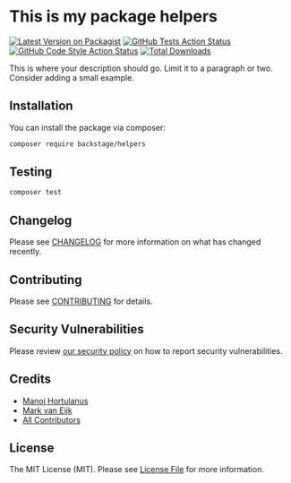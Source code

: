 # This is my package helpers

[![Latest Version on Packagist](https://img.shields.io/packagist/v/backstage/helpers.svg?style=flat-square)](https://packagist.org/packages/backstage/helpers)
[![GitHub Tests Action Status](https://img.shields.io/github/actions/workflow/status/backstage/helpers/run-tests.yml?branch=main&label=tests&style=flat-square)](https://github.com/backstage/helpers/actions?query=workflow%3Arun-tests+branch%3Amain)
[![GitHub Code Style Action Status](https://img.shields.io/github/actions/workflow/status/backstage/helpers/fix-php-code-style-issues.yml?branch=main&label=code%20style&style=flat-square)](https://github.com/backstage/helpers/actions?query=workflow%3A"Fix+PHP+code+style+issues"+branch%3Amain)
[![Total Downloads](https://img.shields.io/packagist/dt/backstage/helpers.svg?style=flat-square)](https://packagist.org/packages/backstage/helpers)

This is where your description should go. Limit it to a paragraph or two. Consider adding a small example.

## Installation

You can install the package via composer:

```bash
composer require backstage/helpers
```

## Testing

```bash
composer test
```

## Changelog

Please see [CHANGELOG](CHANGELOG.md) for more information on what has changed recently.

## Contributing

Please see [CONTRIBUTING](CONTRIBUTING.md) for details.

## Security Vulnerabilities

Please review [our security policy](../../security/policy) on how to report security vulnerabilities.

## Credits

- [Manoj Hortulanus](https://github.com/arduinomaster22)
- [Mark van Eijk](https://github.com/markvaneijk)
- [All Contributors](../../contributors)

## License

The MIT License (MIT). Please see [License File](LICENSE.md) for more information.
